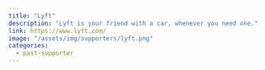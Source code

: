 ```yaml
---
title: "Lyft"
description: "Lyft is your friend with a car, whenever you need one."
link: https://www.lyft.com/
image: "/assets/img/supporters/lyft.png"
categories:
  - past-supporter
---
```

